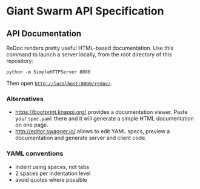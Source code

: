 # Giant Swarm API Specification

## API Documentation

ReDoc renders pretty useful HTML-based documentation. Use this command to launch a server locally, from the root directory of this repository:

```nohighlight
python -m SimpleHTTPServer 8000
```

Then open [`http://localhost:8000/redoc/`](http://localhost:8000/redoc/).

### Alternatives

- https://bootprint.knappi.org/ provides a documentation viewer. Paste your `spec.yaml` there and it will generate a simple HTML documentation on one page.
- http://editor.swagger.io/ allows to edit YAML specs, preview a documentation and generate server and client code.


### YAML conventions

- Indent using spaces, not tabs
- 2 spaces per indentation level
- avoid quotes where possible

